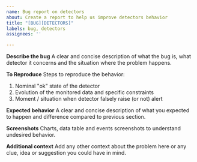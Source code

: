 ```yaml
---
name: Bug report on detectors
about: Create a report to help us improve detectors behavior
title: "[BUG][DETECTORS]"
labels: bug, detectors
assignees: ''

---
```


**Describe the bug**
A clear and concise description of what the bug is, what detector it concerns and the situation where the problem happens.

**To Reproduce**
Steps to reproduce the behavior:
1. Nominal "ok" state of the detector
2. Evolution of the monitored data and specific constraints
3. Moment / situation when detector falsely raise (or not) alert

**Expected behavior**
A clear and concise description of what you expected to happen and difference compared to previous section.

**Screenshots**
Charts, data table and events screenshots to understand undesired behavior.

**Additional context**
Add any other context about the problem here or any clue, idea or suggestion you could have in mind.
